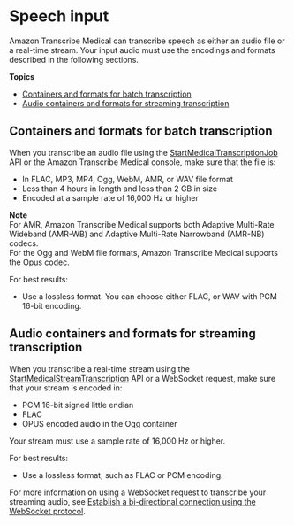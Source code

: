 # Speech input<a name="input-med"></a>

Amazon Transcribe Medical can transcribe speech as either an audio file or a real\-time stream\. Your input audio must use the encodings and formats described in the following sections\.

**Topics**
+ [Containers and formats for batch transcription](#file-format)
+ [Audio containers and formats for streaming transcription](#streaming-format)

## Containers and formats for batch transcription<a name="file-format"></a>

When you transcribe an audio file using the [StartMedicalTranscriptionJob](API_StartMedicalTranscriptionJob.md) API or the Amazon Transcribe Medical console, make sure that the file is:
+ In FLAC, MP3, MP4, Ogg, WebM, AMR, or WAV file format
+ Less than 4 hours in length and less than 2 GB in size
+ Encoded at a sample rate of 16,000 Hz or higher

**Note**  
For AMR, Amazon Transcribe Medical supports both Adaptive Multi\-Rate Wideband \(AMR\-WB\) and Adaptive Multi\-Rate Narrowband \(AMR\-NB\) codecs\.  
For the Ogg and WebM file formats, Amazon Transcribe Medical supports the Opus codec\.

For best results: 
+ Use a lossless format\. You can choose either FLAC, or WAV with PCM 16\-bit encoding\.

## Audio containers and formats for streaming transcription<a name="streaming-format"></a>

When you transcribe a real\-time stream using the [StartMedicalStreamTranscription](API_streaming_StartMedicalStreamTranscription.md) API or a WebSocket request, make sure that your stream is encoded in:
+ PCM 16\-bit signed little endian
+ FLAC
+ OPUS encoded audio in the Ogg container

Your stream must use a sample rate of 16,000 Hz or higher\.

For best results:
+ Use a lossless format, such as FLAC or PCM encoding\.

For more information on using a WebSocket request to transcribe your streaming audio, see [Establish a bi\-directional connection using the WebSocket protocol](websocket-med.md)\.
